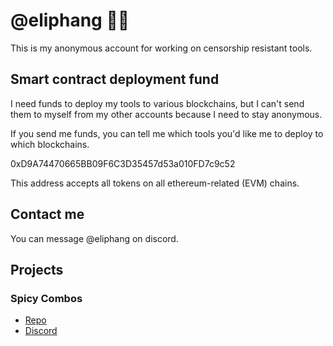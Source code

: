 # @eliphang 🐘🧛

This is my anonymous account for working on censorship resistant tools.

## Smart contract deployment fund

I need funds to deploy my tools to various blockchains, but I can't send them to myself from my other accounts because I need to stay anonymous.

If you send me funds, you can tell me which tools you'd like me to deploy to which blockchains.

0xD9A74470665BB09F6C3D35457d53a010FD7c9c52

This address accepts all tokens on all ethereum-related (EVM) chains.

## Contact me

You can message @eliphang on discord.

## Projects

### Spicy Combos

* [Repo](https://github.com/eliphang/spicy-combos)
* [Discord](https://discord.gg/yaEXnWUQN3)

<!---
eliphang/eliphang is a ✨ special ✨ repository because its `README.md` (this file) appears on your GitHub profile.
You can click the Preview link to take a look at your changes.
--->
